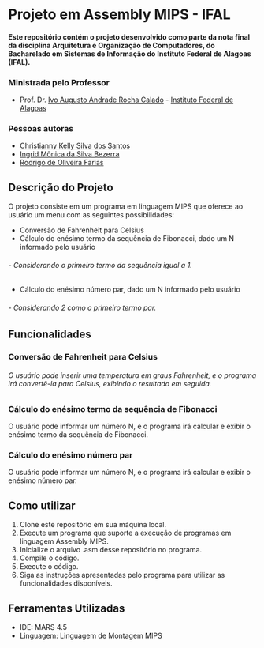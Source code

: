 # Projeto em Assembly MIPS - IFAL

#### Este repositório contém o projeto desenvolvido como parte da nota final da disciplina Arquitetura e Organização de Computadores, do Bacharelado em Sistemas de Informação do Instituto Federal de Alagoas (IFAL).
### Ministrada pelo Professor

- Prof. Dr. [Ivo Augusto Andrade Rocha Calado](https://github.com/ivocalado) - [Instituto Federal de Alagoas](https://www.ifal.edu.br)

### Pessoas autoras

- [Christianny Kelly Silva dos Santos](https://github.com/chrixtianny) 
- [Ingrid Mônica da Silva Bezerra](https://github.com/ingrimonica)
- [Rodrigo de Oliveira Farias](https://github.com/rodrigo-farias10) 


## Descrição do Projeto

O projeto consiste em um programa em linguagem MIPS que oferece ao usuário um menu com as seguintes possibilidades:

- Conversão de Fahrenheit para Celsius
- Cálculo do enésimo termo da sequência de Fibonacci, dado um N informado pelo usuário
###### - Considerando o primeiro termo da sequência igual a 1.  
- Cálculo do enésimo número par, dado um N informado pelo usuário
###### - Considerando 2 como o primeiro termo par.

## Funcionalidades

### Conversão de Fahrenheit para Celsius

###### O usuário pode inserir uma temperatura em graus Fahrenheit, e o programa irá convertê-la para Celsius, exibindo o resultado em seguida.

### Cálculo do enésimo termo da sequência de Fibonacci

O usuário pode informar um número N, e o programa irá calcular e exibir o enésimo termo da sequência de Fibonacci.

### Cálculo do enésimo número par

O usuário pode informar um número N, e o programa irá calcular e exibir o enésimo número par.

## Como utilizar

1. Clone este repositório em sua máquina local.
2. Execute um programa que suporte a execução de programas em linguagem Assembly MIPS.
3. Inicialize o arquivo .asm desse repositório no programa.
4. Compile o código.
5. Execute o código.
6. Siga as instruções apresentadas pelo programa para utilizar as funcionalidades disponíveis.

## Ferramentas Utilizadas

- IDE: MARS 4.5
- Linguagem: Linguagem de Montagem MIPS
